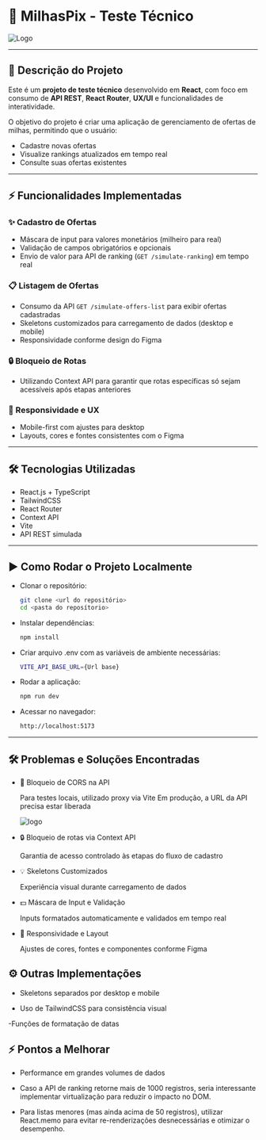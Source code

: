 # 🚀 MilhasPix - Teste Técnico

![Logo](https://i.ibb.co/dwsLhXPw/Projeto-Milhas-Pix.png)

---

## 📝 Descrição do Projeto
Este é um **projeto de teste técnico** desenvolvido em **React**, com foco em consumo de **API REST**, **React Router**, **UX/UI** e funcionalidades de interatividade.  

O objetivo do projeto é criar uma aplicação de gerenciamento de ofertas de milhas, permitindo que o usuário:

-  Cadastre novas ofertas
-  Visualize rankings atualizados em tempo real
-  Consulte suas ofertas existentes

---

## ⚡ Funcionalidades Implementadas

### ✨ Cadastro de Ofertas
- Máscara de input para valores monetários (milheiro para real)
- Validação de campos obrigatórios e opcionais
- Envio de valor para API de ranking (`GET /simulate-ranking`) em tempo real

### 📋 Listagem de Ofertas
- Consumo da API `GET /simulate-offers-list` para exibir ofertas cadastradas
- Skeletons customizados para carregamento de dados (desktop e mobile)
- Responsividade conforme design do Figma

### 🔒 Bloqueio de Rotas
- Utilizando Context API para garantir que rotas específicas só sejam acessíveis após etapas anteriores

### 📱 Responsividade e UX
- Mobile-first com ajustes para desktop
- Layouts, cores e fontes consistentes com o Figma

---

## 🛠 Tecnologias Utilizadas

- React.js + TypeScript  
- TailwindCSS  
- React Router  
- Context API  
- Vite  
- API REST simulada  

---

## ▶ Como Rodar o Projeto Localmente


-  Clonar o repositório:
    ```bash
   git clone <url do repositório>
   cd <pasta do reposítorio>
- Instalar dependências:
   ```bash
   npm install
- Criar arquivo .env com as variáveis de ambiente necessárias:
    ```bash
    VITE_API_BASE_URL={Url base}
- Rodar a aplicação:
    ```bash
    npm run dev
- Acessar no navegador:
    ```bash 
    http://localhost:5173


---

## 🛠 Problemas e Soluções Encontradas

- 🚫 Bloqueio de CORS na API

    Para testes locais, utilizado proxy via Vite
    Em produção, a URL da API precisa estar liberada

    ![logo](https://i.ibb.co/xtsFqW5X/image.png)

- 🔒 Bloqueio de rotas via Context API

    Garantia de acesso controlado às etapas do fluxo de cadastro

- 💡 Skeletons Customizados

    Experiência visual durante carregamento de dados

- 💵 Máscara de Input e Validação

    Inputs formatados automaticamente e validados em tempo real

- 📱 Responsividade e Layout

    Ajustes de cores, fontes e componentes conforme Figma


## ⚙️ Outras Implementações

- Skeletons separados por desktop e mobile

- Uso de TailwindCSS para consistência visual

-Funções de formatação de datas


## ⚡ Pontos a Melhorar

- Performance em grandes volumes de dados

- Caso a API de ranking retorne mais de 1000 registros, seria interessante implementar virtualização para reduzir o impacto no DOM.

- Para listas menores (mas ainda acima de 50 registros), utilizar React.memo para evitar re-renderizações desnecessárias e otimizar o desempenho.